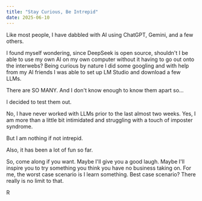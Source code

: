 ```yaml
---
title: "Stay Curious, Be Intrepid"
date: 2025-06-10
---
```


Like most people, I have dabbled with AI using ChatGPT, Gemini, and a few others.

I found myself wondering, since DeepSeek is open source, shouldn't I be able to use my own AI on my own computer without it having to go out onto the interwebs? Being curious by nature I did some googling and with help from my AI friends I was able to set up LM Studio and download a few LLMs.

There are SO MANY. And I don't know enough to know them apart so...

I decided to test them out. 

No, I have never worked with LLMs prior to the last almost two weeks. Yes, I am more than a little bit intimidated and struggling with a touch of imposter syndrome. 

But I am nothing if not intrepid. 

Also, it has been a lot of fun so far. 

So, come along if you want. Maybe I'll give you a good laugh. Maybe I'll inspire you to try something you think you have no business taking on. For me, the worst case scenario is I learn something. Best case scenario? There really is no limit to that.

R
